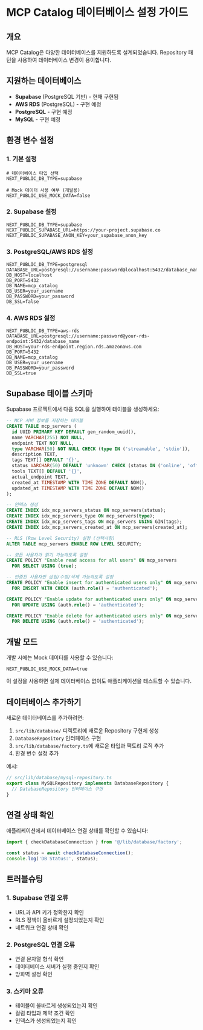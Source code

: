 # MCP Catalog 데이터베이스 설정 가이드

## 개요

MCP Catalog은 다양한 데이터베이스를 지원하도록 설계되었습니다. Repository 패턴을 사용하여 데이터베이스 변경이 용이합니다.

## 지원하는 데이터베이스

- **Supabase** (PostgreSQL 기반) - 현재 구현됨
- **AWS RDS** (PostgreSQL) - 구현 예정
- **PostgreSQL** - 구현 예정
- **MySQL** - 구현 예정

## 환경 변수 설정

### 1. 기본 설정

```env
# 데이터베이스 타입 선택
NEXT_PUBLIC_DB_TYPE=supabase

# Mock 데이터 사용 여부 (개발용)
NEXT_PUBLIC_USE_MOCK_DATA=false
```

### 2. Supabase 설정

```env
NEXT_PUBLIC_DB_TYPE=supabase
NEXT_PUBLIC_SUPABASE_URL=https://your-project.supabase.co
NEXT_PUBLIC_SUPABASE_ANON_KEY=your_supabase_anon_key
```

### 3. PostgreSQL/AWS RDS 설정

```env
NEXT_PUBLIC_DB_TYPE=postgresql
DATABASE_URL=postgresql://username:password@localhost:5432/database_name
DB_HOST=localhost
DB_PORT=5432
DB_NAME=mcp_catalog
DB_USER=your_username
DB_PASSWORD=your_password
DB_SSL=false
```

### 4. AWS RDS 설정

```env
NEXT_PUBLIC_DB_TYPE=aws-rds
DATABASE_URL=postgresql://username:password@your-rds-endpoint:5432/database_name
DB_HOST=your-rds-endpoint.region.rds.amazonaws.com
DB_PORT=5432
DB_NAME=mcp_catalog
DB_USER=your_username
DB_PASSWORD=your_password
DB_SSL=true
```

## Supabase 테이블 스키마

Supabase 프로젝트에서 다음 SQL을 실행하여 테이블을 생성하세요:

```sql
-- MCP 서버 정보를 저장하는 테이블
CREATE TABLE mcp_servers (
  id UUID PRIMARY KEY DEFAULT gen_random_uuid(),
  name VARCHAR(255) NOT NULL,
  endpoint TEXT NOT NULL,
  type VARCHAR(50) NOT NULL CHECK (type IN ('streamable', 'stdio')),
  description TEXT,
  tags TEXT[] DEFAULT '{}',
  status VARCHAR(50) DEFAULT 'unknown' CHECK (status IN ('online', 'offline', 'unknown')),
  tools TEXT[] DEFAULT '{}',
  actual_endpoint TEXT,
  created_at TIMESTAMP WITH TIME ZONE DEFAULT NOW(),
  updated_at TIMESTAMP WITH TIME ZONE DEFAULT NOW()
);

-- 인덱스 생성
CREATE INDEX idx_mcp_servers_status ON mcp_servers(status);
CREATE INDEX idx_mcp_servers_type ON mcp_servers(type);
CREATE INDEX idx_mcp_servers_tags ON mcp_servers USING GIN(tags);
CREATE INDEX idx_mcp_servers_created_at ON mcp_servers(created_at);

-- RLS (Row Level Security) 설정 (선택사항)
ALTER TABLE mcp_servers ENABLE ROW LEVEL SECURITY;

-- 모든 사용자가 읽기 가능하도록 설정
CREATE POLICY "Enable read access for all users" ON mcp_servers
  FOR SELECT USING (true);

-- 인증된 사용자만 삽입/수정/삭제 가능하도록 설정
CREATE POLICY "Enable insert for authenticated users only" ON mcp_servers
  FOR INSERT WITH CHECK (auth.role() = 'authenticated');

CREATE POLICY "Enable update for authenticated users only" ON mcp_servers
  FOR UPDATE USING (auth.role() = 'authenticated');

CREATE POLICY "Enable delete for authenticated users only" ON mcp_servers
  FOR DELETE USING (auth.role() = 'authenticated');
```

## 개발 모드

개발 시에는 Mock 데이터를 사용할 수 있습니다:

```env
NEXT_PUBLIC_USE_MOCK_DATA=true
```

이 설정을 사용하면 실제 데이터베이스 없이도 애플리케이션을 테스트할 수 있습니다.

## 데이터베이스 추가하기

새로운 데이터베이스를 추가하려면:

1. `src/lib/database/` 디렉토리에 새로운 Repository 구현체 생성
2. `DatabaseRepository` 인터페이스 구현
3. `src/lib/database/factory.ts`에 새로운 타입과 팩토리 로직 추가
4. 환경 변수 설정 추가

예시:
```typescript
// src/lib/database/mysql-repository.ts
export class MySQLRepository implements DatabaseRepository {
  // DatabaseRepository 인터페이스 구현
}
```

## 연결 상태 확인

애플리케이션에서 데이터베이스 연결 상태를 확인할 수 있습니다:

```typescript
import { checkDatabaseConnection } from '@/lib/database/factory';

const status = await checkDatabaseConnection();
console.log('DB Status:', status);
```

## 트러블슈팅

### 1. Supabase 연결 오류

- URL과 API 키가 정확한지 확인
- RLS 정책이 올바르게 설정되었는지 확인
- 네트워크 연결 상태 확인

### 2. PostgreSQL 연결 오류

- 연결 문자열 형식 확인
- 데이터베이스 서버가 실행 중인지 확인
- 방화벽 설정 확인

### 3. 스키마 오류

- 테이블이 올바르게 생성되었는지 확인
- 컬럼 타입과 제약 조건 확인
- 인덱스가 생성되었는지 확인 